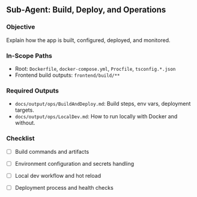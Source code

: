 ## Sub-Agent: Build, Deploy, and Operations

### Objective
Explain how the app is built, configured, deployed, and monitored.

### In-Scope Paths
- Root: `Dockerfile`, `docker-compose.yml`, `Procfile`, `tsconfig.*.json`
- Frontend build outputs: `frontend/build/**`

### Required Outputs
- `docs/output/ops/BuildAndDeploy.md`: Build steps, env vars, deployment targets.
- `docs/output/ops/LocalDev.md`: How to run locally with Docker and without.

### Checklist
- [ ] Build commands and artifacts
- [ ] Environment configuration and secrets handling
- [ ] Local dev workflow and hot reload
- [ ] Deployment process and health checks


